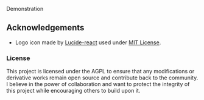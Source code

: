 Demonstration


## Acknowledgements

- Logo icon made by [Lucide-react](https://lucide.dev) used under [MIT License](https://github.com/lucide-icons/lucide/blob/main/LICENSE).

### License

This project is licensed under the AGPL to ensure that any modifications or derivative works remain open source and contribute back to the community. I believe in the power of collaboration and want to protect the integrity of this project while encouraging others to build upon it.

